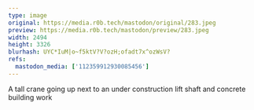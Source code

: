 ```yaml
---
type: image
original: https://media.r0b.tech/mastodon/original/283.jpeg
preview: https://media.r0b.tech/mastodon/preview/283.jpeg
width: 2494
height: 3326
blurhash: UYC*IuM|o~f5ktV?V?ozH;ofadt7x^ozWsV?
refs:
  mastodon_media: ['112359912930085456']
---
```


A tall crane going up next to an under construction lift shaft and concrete building work
